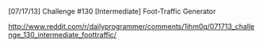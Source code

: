 [07/17/13] Challenge #130 [Intermediate] Foot-Traffic Generator

http://www.reddit.com/r/dailyprogrammer/comments/1ihm0q/071713_challenge_130_intermediate_foottraffic/